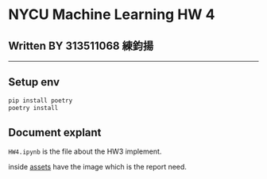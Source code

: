 # NYCU Machine Learning HW 4

## Written BY 313511068 練鈞揚

---

## Setup env

```sh
pip install poetry 
poetry install 
```

## Document explant

`HW4.ipynb` is the file about the HW3 implement.

inside [assets](./assets/) have the image which is the report need.
